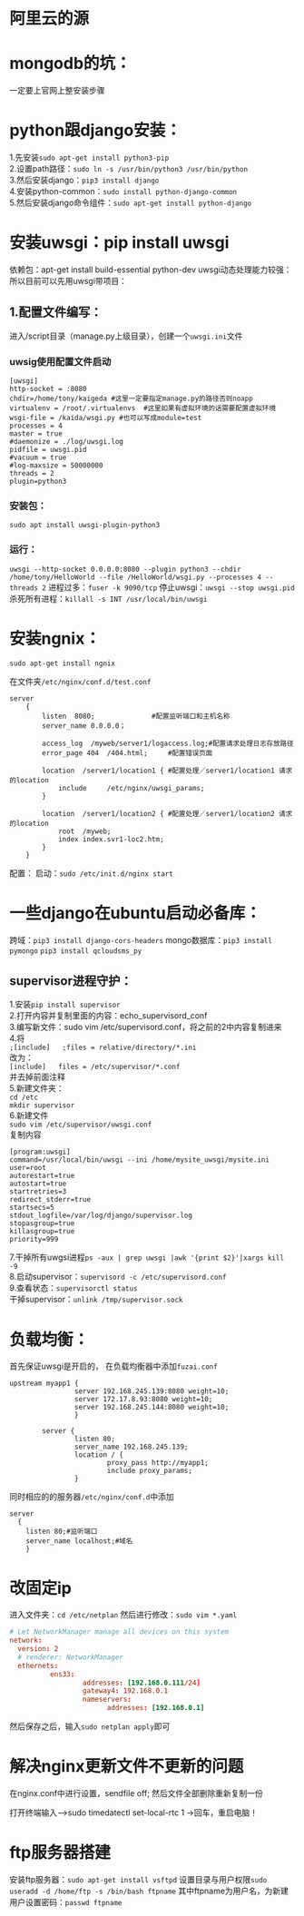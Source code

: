 # 阿里云的源

# mongodb的坑：
一定要上官网上整安装步骤

# python跟django安装：
1.先安装`sudo apt-get install python3-pip`  
2.设置path路径：`sudo ln -s /usr/bin/python3 /usr/bin/python`  
3.然后安装django：`pip3 install django`  
4.安装python-common：`sudo install python-django-common`  
5.然后安装django命令组件：`sudo apt-get install python-django`  

# 安装uwsgi：pip install uwsgi
依赖包：apt-get install build-essential python-dev
uwsgi动态处理能力较强：所以目前可以先用uwsgi带项目：
## 1.配置文件编写：
  进入/script目录（manage.py上级目录），创建一个`uwsgi.ini`文件
### uwsig使用配置文件启动
```
[uwsgi]
http-socket = :8080
chdir=/home/tony/kaigeda #这里一定要指定manage.py的路径否则noapp
virtualenv = /root/.virtualenvs  #这里如果有虚拟环境的话需要配置虚拟环境
wsgi-file = /kaida/wsgi.py #也可以写成module=test
processes = 4
master = true
#daemonize = ./log/uwsgi.log
pidfile = uwsgi.pid
#vacuum = true
#log-maxsize = 50000000
threads = 2
plugin=python3
```
### 安装包：
`sudo apt install uwsgi-plugin-python3`
### 运行：
 `uwsgi --http-socket 0.0.0.0:8080 --plugin python3 --chdir /home/tony/HelloWorld --file /HelloWorld/wsgi.py --processes 4 --threads 2`
进程过多：`fuser -k 9090/tcp`
停止uwsgi：`uwsgi --stop uwsgi.pid`
杀死所有进程：`killall -s INT /usr/local/bin/uwsgi`



# 安装ngnix：
`sudo apt-get install ngnix`

在文件夹`/etc/nginx/conf.d/test.conf`

```
server
    {
        listen  8080;              #配置监听端口和主机名称
        server_name 0.0.0.0；

        access_log  /myweb/server1/logaccess.log;#配置请求处理日志存放路径
        error_page 404  /404.html;     #配置错误页面

        location  /server1/location1 { #配置处理／server1/location1 请求的location
            include     /etc/nginx/uwsgi_params;
        }

        location  /server1/location2 { #配置处理／server1/location2 请求的location
            root  /myweb;
            index index.svr1-loc2.htm;
        }
    }
```
配置：
启动：`sudo /etc/init.d/nginx start`

# 一些django在ubuntu启动必备库：
跨域：`pip3 install django-cors-headers`
mongo数据库：`pip3 install pymongo`
`pip3 install qcloudsms_py`

## supervisor进程守护：
1.安装`pip install supervisor`  
2.打开内容并复制里面的内容：echo_supervisord_conf  
3.编写新文件：sudo vim /etc/supervisord.conf，将之前的2中内容复制进来  
4.将  
`;[include]  
;files = relative/directory/*.ini`  
改为：  
`[include]  
files = /etc/supervisor/*.conf`  
并去掉前面注释  
5.新建文件夹：  
`cd /etc`  
`mkdir supervisor`  
6.新建文件  
`sudo vim /etc/supervisor/uwsgi.conf`  
复制内容  
```
[program:uwsgi]
command=/usr/local/bin/uwsgi --ini /home/mysite_uwsgi/mysite.ini
user=root
autorestart=true
autostart=true
startretries=3
redirect_stderr=true
startsecs=5
stdout_logfile=/var/log/django/supervisor.log
stopasgroup=true
killasgroup=true
priority=999
```
7.干掉所有uwgsi进程`ps -aux | grep uwsgi |awk '{print $2}'|xargs kill -9`  
8.启动supervisor：`supervisord -c /etc/supervisord.conf`  
9.查看状态：`supervisorctl status`  
干掉supervisor：`unlink /tmp/supervisor.sock`  
# 负载均衡：
首先保证uwsgi是开启的，
在负载均衡器中添加`fuzai.conf`
```
upstream myapp1 {
                server 192.168.245.139:8080 weight=10;
                server 172.17.8.93:8080 weight=10;
                server 192.168.245.144:8080 weight=10;
                }

        server {
                listen 80;
                server_name 192.168.245.139;
                location / {
                        proxy_pass http://myapp1;
                        include proxy_params;
                }
```
同时相应的的服务器`/etc/nginx/conf.d`中添加
```
server
  {
    listen 80;#监听端口
    server_name localhost;#域名
    }
```
    
# 改固定ip
进入文件夹：`cd /etc/netplan`
然后进行修改：`sudo vim *.yaml`
```conf
# Let NetworkManager manage all devices on this system
network:
  version: 2
  # renderer: NetworkManager
  ethernets:
          ens33:
                  addresses: [192.168.0.111/24]
                  gateway4: 192.168.0.1
                  nameservers:
                        addresses: [192.168.0.1]
```
然后保存之后，输入`sudo netplan apply`即可

# 解决nginx更新文件不更新的问题
在nginx.conf中进行设置，sendfile off;
然后文件全部删除重新复制一份

打开终端输入–>sudo timedatectl set-local-rtc 1     ->回车，重启电脑！
# ftp服务器搭建
安装ftp服务器：`sudo apt-get install vsftpd`
设置目录与用户权限`sudo useradd -d /home/ftp -s /bin/bash ftpname`
其中ftpname为用户名，为新建用户设置密码：`passwd ftpname`